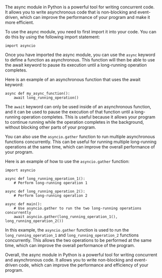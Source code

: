 ﻿
The async module in Python is a powerful tool for writing concurrent code. It allows you to write asynchronous code that is non-blocking and event-driven, which can improve the performance of your program and make it more efficient.

To use the async module, you need to first import it into your code. You can do this by using the following import statement:

    import asyncio
    
Once you have imported the async module, you can use the `async` keyword to define a function as asynchronous. This function will then be able to use the await keyword to pause its execution until a long-running operation completes.

Here is an example of an asynchronous function that uses the await keyword:

    async def my_async_function():
        await long_running_operation()

The `await` keyword can only be used inside of an asynchronous function, and it can be used to pause the execution of that function until a long-running operation completes. This is useful because it allows your program to continue running while the operation completes in the background, without blocking other parts of your program.

You can also use the `asyncio.gather` function to run multiple asynchronous functions concurrently. This can be useful for running multiple long-running operations at the same time, which can improve the overall performance of your program.

Here is an example of how to use the `asyncio.gather` function:

    import asyncio
    
    async def long_running_operation_1():
        # Perform long-running operation 1
    
    async def long_running_operation_2():
        # Perform long-running operation 2
    
    async def main():
        # Use asyncio.gather to run the two long-running operations concurrently
        await asyncio.gather(long_running_operation_1(), long_running_operation_2())

In this example, the `asyncio.gather` function is used to run the `long_running_operation_1` and `long_running_operation_2` functions concurrently. This allows the two operations to be performed at the same time, which can improve the overall performance of the program.

Overall, the async module in Python is a powerful tool for writing concurrent and asynchronous code. It allows you to write non-blocking and event-driven code, which can improve the performance and efficiency of your program.

